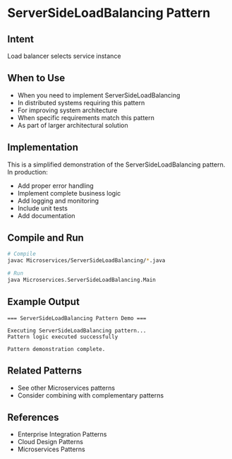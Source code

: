 # ServerSideLoadBalancing Pattern

## Intent
Load balancer selects service instance

## When to Use
- When you need to implement ServerSideLoadBalancing
- In distributed systems requiring this pattern
- For improving system architecture
- When specific requirements match this pattern
- As part of larger architectural solution

## Implementation
This is a simplified demonstration of the ServerSideLoadBalancing pattern. In production:
- Add proper error handling
- Implement complete business logic
- Add logging and monitoring
- Include unit tests
- Add documentation

## Compile and Run
```bash
# Compile
javac Microservices/ServerSideLoadBalancing/*.java

# Run
java Microservices.ServerSideLoadBalancing.Main
```

## Example Output
```
=== ServerSideLoadBalancing Pattern Demo ===

Executing ServerSideLoadBalancing pattern...
Pattern logic executed successfully

Pattern demonstration complete.
```

## Related Patterns
- See other Microservices patterns
- Consider combining with complementary patterns

## References
- Enterprise Integration Patterns
- Cloud Design Patterns
- Microservices Patterns
